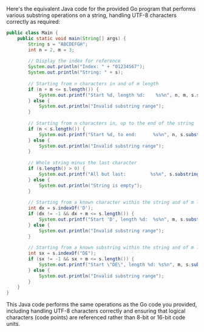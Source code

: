  Here's the equivalent Java code for the provided Go program that performs various substring operations on a string, handling UTF-8 characters correctly as required:

```java
public class Main {
    public static void main(String[] args) {
        String s = "ABCDEFGH";
        int n = 2, m = 3;
        
        // Display the index for reference
        System.out.println("Index: " + "01234567");
        System.out.println("String: " + s);
        
        // Starting from n characters in and of m length
        if (n + m <= s.length()) {
            System.out.printf("Start %d, length %d:    %s%n", n, m, s.substring(n, n + m));
        } else {
            System.out.println("Invalid substring range");
        }
        
        // Starting from n characters in, up to the end of the string
        if (n < s.length()) {
            System.out.printf("Start %d, to end:      %s%n", n, s.substring(n));
        } else {
            System.out.println("Invalid substring range");
        }
        
        // Whole string minus the last character
        if (s.length() > 0) {
            System.out.printf("All but last:         %s%n", s.substring(0, s.length() - 1));
        } else {
            System.out.println("String is empty");
        }
        
        // Starting from a known character within the string and of m length
        int dx = s.indexOf('D');
        if (dx != -1 && dx + m <= s.length()) {
            System.out.printf("Start 'D', length %d:  %s%n", m, s.substring(dx, dx + m));
        } else {
            System.out.println("Invalid substring range");
        }
        
        // Starting from a known substring within the string and of m length
        int sx = s.indexOf("DE");
        if (sx != -1 && sx + m <= s.length()) {
            System.out.printf("Start \"DE\", length %d: %s%n", m, s.substring(sx, sx + m));
        } else {
            System.out.println("Invalid substring range");
        }
    }
}
```

This Java code performs the same operations as the Go code you provided, including handling UTF-8 characters correctly and ensuring that logical characters (code points) are referenced rather than 8-bit or 16-bit code units.
